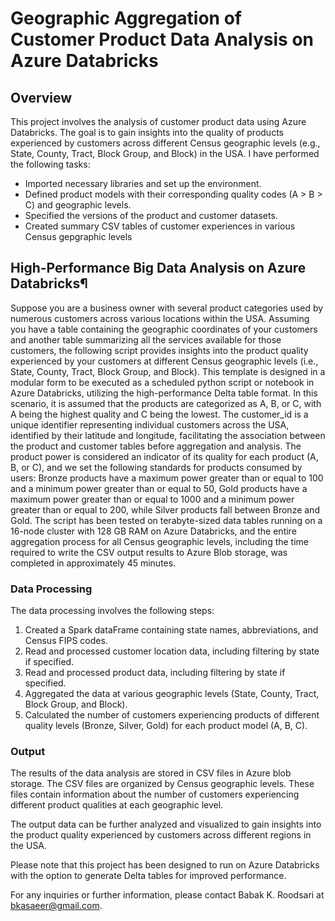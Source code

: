 # Geographic Aggregation of Customer Product Data Analysis on Azure Databricks

## Overview

This project involves the analysis of customer product data using Azure Databricks. The goal is to gain insights into the quality of products experienced by customers across different Census geographic levels (e.g., State, County, Tract, Block Group, and Block) in the USA. I have performed the following tasks:

- Imported necessary libraries and set up the environment.
- Defined product models with their corresponding quality codes (A > B > C) and geographic levels.
- Specified the versions of the product and customer datasets.
- Created summary CSV tables of customer experiences in various Census gepgraphic levels

## High-Performance Big Data Analysis on Azure Databricks¶
Suppose you are a business owner with several product categories used by numerous customers across various locations within the USA. Assuming you have a table containing the geographic coordinates of your customers and another table summarizing all the services available for those customers, the following script provides insights into the product quality experienced by your customers at different Census geographic levels (i.e., State, County, Tract, Block Group, and Block). This template is designed in a modular form to be executed as a scheduled python script or notebook in Azure Databricks, utilizing the high-performance Delta table format. In this scenario, it is assumed that the products are categorized as A, B, or C, with A being the highest quality and C being the lowest. The customer_id is a unique identifier representing individual customers across the USA, identified by their latitude and longitude, facilitating the association between the product and customer tables before aggregation and analysis. The product power is considered an indicator of its quality for each product (A, B, or C), and we set the following standards for products consumed by users: Bronze products have a maximum power greater than or equal to 100 and a minimum power greater than or equal to 50, Gold products have a maximum power greater than or equal to 1000 and a minimum power greater than or equal to 200, while Silver products fall between Bronze and Gold. The script has been tested on terabyte-sized data tables running on a 16-node cluster with 128 GB RAM on Azure Databricks, and the entire aggregation process for all Census geographic levels, including the time required to write the CSV output results to Azure Blob storage, was completed in approximately 45 minutes.

### Data Processing

The data processing involves the following steps:

1. Created a Spark dataFrame containing state names, abbreviations, and Census FIPS codes.
2. Read and processed customer location data, including filtering by state if specified.
3. Read and processed product data, including filtering by state if specified.
4. Aggregated the data at various geographic levels (State, County, Tract, Block Group, and Block).
5. Calculated the number of customers experiencing products of different quality levels (Bronze, Silver, Gold) for each product model (A, B, C).

### Output

The results of the data analysis are stored in CSV files in Azure blob storage. The CSV files are organized by Census geographic levels. These files contain information about the number of customers experiencing different product qualities at each geographic level.

The output data can be further analyzed and visualized to gain insights into the product quality experienced by customers across different regions in the USA.

Please note that this project has been designed to run on Azure Databricks with the option to generate Delta tables for improved performance.

For any inquiries or further information, please contact Babak K. Roodsari at bkasaeer@gmail.com.
